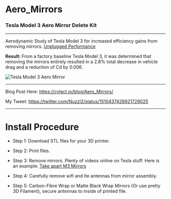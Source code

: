 # Aero_Mirrors
### Tesla Model 3 Aero Mirror Delete Kit
----

Aerodynamic Study of Tesla Model 3 for increased efficiency gains from removing mirrors. [Unplugged Performance](https://unpluggedperformance.com/aerodynamic-study-of-tesla-model-3/)

**Result:** From a factory baseline Tesla Model 3, it was determined that removing the mirrors entirely resulted in a 2.8% total decrease in vehicle drag and a reduction of Cd by 0.006. 

![Tesla Model 3 Aero Mirror](https://cylect.io/assets/black_betty.jpg "Tesla Model 3 Aero Mirror Delete Kit")

----

Blog Post Here: https://cylect.io/blog/Aero_Mirrors/

My Tweet: https://twitter.com/Nuzzl2/status/1510437428921729025

---- 

# Install Procedure

 - Step 1: Download STL files for your 3D printer. 

 - Step 2: Print files.

 - Step 3: Remove mirrors. Plenty of videos online on Tesla stuff. Here is an example: [Take apart M3 Mirrors](https://www.youtube.com/watch?v=KcOESahdwmI)

 - Step 4: Carefully remove wifi and lte antennas from mirror assembly.

 - Step 5: Carbon-Fibre Wrap or Matte Black Wrap Mirrors (Or use pretty 3D Filament), secure antennas to inside of printed file.

